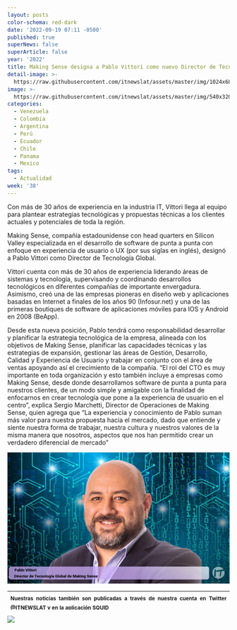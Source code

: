 ```yaml
---
layout: posts
color-schema: red-dark
date: '2022-09-19 07:11 -0500'
published: true
superNews: false
superArticle: false
year: '2022'
title: Making Sense designa a Pablo Vittori como nuevo Director de Tecnología Global
detail-image: >-
  https://raw.githubusercontent.com/itnewslat/assets/master/img/1024x680/Pablo-Vittori-g.jpg
image: >-
  https://raw.githubusercontent.com/itnewslat/assets/master/img/540x320/Pablo-Vittori-p.jpg
categories:
  - Venezuela
  - Colombia
  - Argentina
  - Perú
  - Ecuador
  - Chile
  - Panama
  - Mexico
tags:
  - Actualidad
week: '38'
---
```

Con más de 30 años de experiencia en la industria IT, Vittori llega al equipo para plantear estrategias tecnológicas y propuestas técnicas a los clientes actuales y potenciales de toda la región.
 
Making Sense, compañía estadounidense con head quarters en Silicon Valley especializada en el desarrollo de software de punta a punta con enfoque en experiencia de usuario o UX (por sus siglas en inglés), designó a Pablo Vittori como Director de Tecnología Global. 
 
Vittori cuenta con más de 30 años de experiencia  liderando áreas de sistemas y tecnología, supervisando y coordinando desarrollos tecnológicos en diferentes compañías de importante envergadura. Asimismo, creó una de las empresas pioneras en diseño web y aplicaciones basadas en Internet a finales de los años 90 (Infosur.net) y una de las primeras boutiques de software de aplicaciones móviles para IOS y Android en 2008 (BeApp). 
 
Desde esta nueva posición, Pablo tendrá como responsabilidad desarrollar y planificar la estrategia tecnológica de la empresa, alineada con los objetivos de Making Sense, planificar las capacidades técnicas y las estrategias de expansión, gestionar las áreas de Gestión, Desarrollo, Calidad y Experiencia de Usuario y trabajar en conjunto con el área de ventas apoyando así el crecimiento de la compañía. 
“El rol del CTO es muy importante en toda organización y esto también incluye a empresas como Making Sense, desde donde desarrollamos software de punta a punta para nuestros clientes, de un modo simple y amigable con la finalidad de enfocarnos en crear tecnología que pone a la experiencia de usuario en el centro”, explica Sergio Marchetti, Director de Operaciones de Making Sense, quien agrega que “La experiencia y conocimiento de Pablo suman más valor para nuestra propuesta hacia el mercado, dado que entiende y siente nuestra forma de trabajar, nuestra cultura y nuestros valores de la misma manera que nosotros, aspectos que nos han permitido crear un verdadero diferencial de mercado”

![](https://raw.githubusercontent.com/itnewslat/assets/master/img/540x320/Pablo-Vittori-p.jpg)

<table style="height: 42px;" width="569">
<tbody>
<tr>
<td style="text-align: justify;"><sub><strong>Nuestras noticias también son publicadas a través de nuestra cuenta en Twitter <a href="https://twitter.com/itnewslat?lang=es">@ITNEWSLAT</a> y en la aplicación <a href="https://squidapp.co/en/">SQUID</a></strong></sub></td>
</tr>
</tbody>
</table>

<img src="https://tracker.metricool.com/c3po.jpg?hash=56f88a41e39ab42c063cc51676587a04"/>